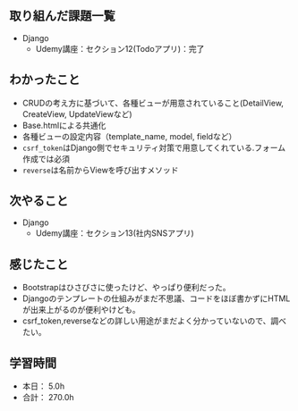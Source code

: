 ## 取り組んだ課題一覧

- Django
  - Udemy講座：セクション12(Todoアプリ)：完了

## わかったこと

- CRUDの考え方に基づいて、各種ビューが用意されていること(DetailView, CreateView, UpdateViewなど)
- Base.htmlによる共通化
- 各種ビューの設定内容（template_name, model, fieldなど）
- `csrf_token`はDjango側でセキュリティ対策で用意してくれている.フォーム作成では必須
- `reverse`は名前からViewを呼び出すメソッド

## 次やること

- Django
  - Udemy講座：セクション13(社内SNSアプリ)

## 感じたこと
- Bootstrapはひさびさに使ったけど、やっぱり便利だった。
- Djangoのテンプレートの仕組みがまだ不思議、コードをほぼ書かずにHTMLが出来上がるのが便利やけども。
- csrf_token,reverseなどの詳しい用途がまだよく分かっていないので、調べたい。

## 学習時間

- 本日： 5.0h
- 合計： 270.0h
